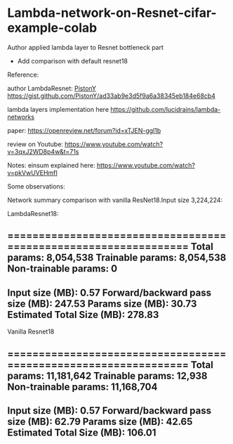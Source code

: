# Lambda-network-on-Resnet-cifar-example-colab

Author applied lambda layer to Resnet bottleneck part

+ Add comparison with default resnet18

Reference:

author LambdaResnet: [PistonY](https://github.com/PistonY) https://gist.github.com/PistonY/ad33ab9e3d5f9a6a38345eb184e68cb4 

lambda layers implementation here https://github.com/lucidrains/lambda-networks


paper:
https://openreview.net/forum?id=xTJEN-ggl1b

review on Youtube: 
https://www.youtube.com/watch?v=3qxJ2WD8p4w&t=71s





Notes:
einsum explained here: https://www.youtube.com/watch?v=pkVwUVEHmfI


Some observations:

Network summary comparison with vanilla ResNet18.Input size 3,224,224:

LambdaResnet18:

================================================================
Total params: 8,054,538
Trainable params: 8,054,538
Non-trainable params: 0
----------------------------------------------------------------
Input size (MB): 0.57
Forward/backward pass size (MB): 247.53
Params size (MB): 30.73
Estimated Total Size (MB): 278.83
----------------------------------------------------------------

Vanilla Resnet18

================================================================
Total params: 11,181,642
Trainable params: 12,938
Non-trainable params: 11,168,704
----------------------------------------------------------------
Input size (MB): 0.57
Forward/backward pass size (MB): 62.79
Params size (MB): 42.65
Estimated Total Size (MB): 106.01
----------------------------------------------------------------
